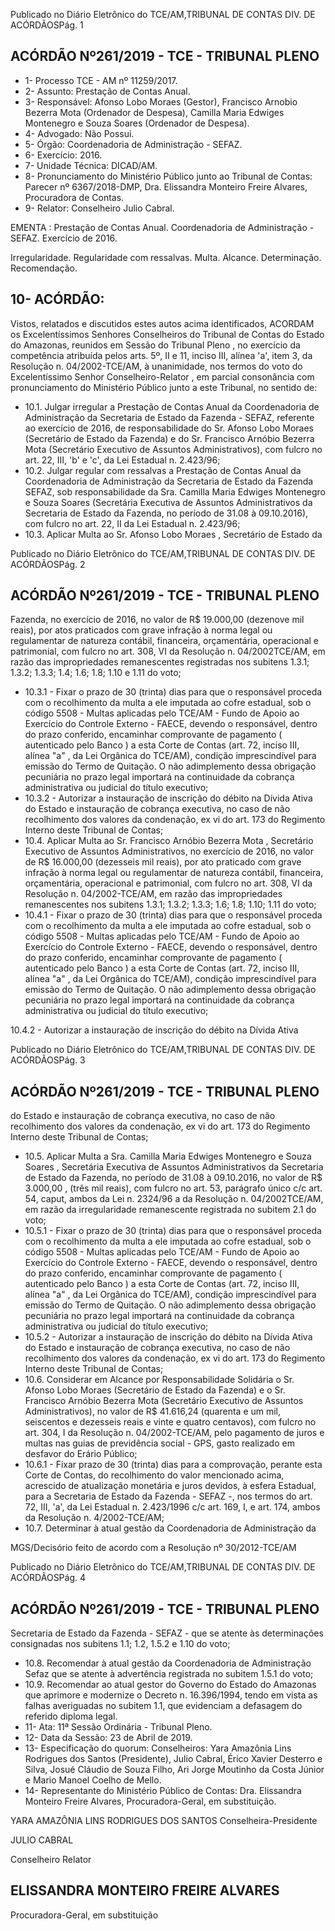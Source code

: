 Publicado  no  Diário  Eletrônico do TCE/AM,TRIBUNAL DE CONTAS DIV. DE ACÓRDÃOSPág. 1

## ACÓRDÃO Nº261/2019 - TCE - TRIBUNAL PLENO

- 1- Processo TCE - AM nº 11259/2017.
- 2- Assunto: Prestação de Contas Anual.
- 3- Responsável: Afonso Lobo Moraes  (Gestor), Francisco Arnobio Bezerra Mota (Ordenador  de  Despesa),  Camilla  Maria  Edwiges  Montenegro  e  Souza  Soares (Ordenador de Despesa).
- 4- Advogado: Não Possui.
- 5- Órgão: Coordenadoria de Administração - SEFAZ.
- 6- Exercício: 2016.
- 7- Unidade Técnica: DICAD/AM.
- 8- Pronunciamento  do  Ministério  Público  junto  ao  Tribunal  de  Contas: Parecer  nº 6367/2018-DMP, Dra. Elissandra Monteiro Freire Alvares, Procuradora de Contas.
- 9- Relator: Conselheiro Julio Cabral.

EMENTA : Prestação de Contas Anual. Coordenadoria de Administração - SEFAZ. Exercício de 2016.

Irregularidade.  Regularidade  com  ressalvas.  Multa. Alcance. Determinação. Recomendação.

## 10-  ACÓRDÃO:

Vistos, relatados e discutidos estes autos acima identificados, ACORDAM os Excelentíssimos Senhores Conselheiros do Tribunal de Contas do Estado do Amazonas, reunidos em Sessão do Tribunal Pleno , no exercício da competência atribuída pelos arts. 5º, II e 11, inciso III, alínea 'a', item 3, da Resolução n. 04/2002-TCE/AM, à unanimidade, nos termos do voto do Excelentíssimo Senhor Conselheiro-Relator , em parcial consonância com pronunciamento do Ministério Público junto a este Tribunal, no sentido de:

- 10.1. Julgar  irregular a  Prestação  de  Contas Anual  da  Coordenadoria  de Administração da Secretaria de Estado da Fazenda - SEFAZ, referente ao exercício de 2016, de responsabilidade do Sr. Afonso Lobo Moraes (Secretário de  Estado  da  Fazenda)   e  do Sr. Francisco Arnóbio Bezerra Mota (Secretário Executivo de Assuntos Administrativos), com fulcro no art. 22, III, 'b' e 'c', da Lei Estadual n. 2.423/96;
- 10.2. Julgar  regular  com  ressalvas a Prestação  de  Contas Anual  da Coordenadoria de Administração da Secretaria de Estado da Fazenda SEFAZ, sob responsabilidade da Sra. Camilla Maria Edwiges Montenegro  e  Souza  Soares (Secretária Executiva  de  Assuntos Administrativos  da  Secretaria  de  Estado  da  Fazenda,  no  período  de 31.08  à  09.10.2016),  com  fulcro  no  art.  22,  II  da  Lei  Estadual  n. 2.423/96;
- 10.3. Aplicar  Multa ao Sr.  Afonso  Lobo  Moraes ,  Secretário  de  Estado  da

Publicado  no  Diário  Eletrônico do TCE/AM,TRIBUNAL DE CONTAS DIV. DE ACÓRDÃOSPág. 2

## ACÓRDÃO Nº261/2019 - TCE - TRIBUNAL PLENO

Fazenda, no exercício de 2016, no valor de R$ 19.000,00 (dezenove mil reais), por atos praticados com  grave  infração à norma  legal ou regulamentar de natureza contábil, financeira, orçamentária, operacional e  patrimonial,  com  fulcro  no  art.  308,  VI  da  Resolução  n.  04/2002TCE/AM, em razão das impropriedades remanescentes registradas nos subitens 1.3.1; 1.3.2; 1.3.3; 1.4; 1.6; 1.8; 1.10 e 1.11 do voto;

- 10.3.1  -  Fixar  o  prazo  de  30  (trinta)  dias para  que  o  responsável proceda com o recolhimento da multa a ele imputada ao cofre estadual, sob o código 5508 - Multas aplicadas pelo TCE/AM - Fundo de Apoio ao Exercício do Controle Externo - FAECE, devendo o responsável, dentro do prazo conferido, encaminhar comprovante de pagamento ( autenticado pelo Banco ) a esta Corte de Contas (art. 72, inciso III, alínea "a" , da Lei Orgânica do TCE/AM), condição imprescindível para emissão do Termo de Quitação. O não adimplemento dessa obrigação pecuniária no prazo legal importará na continuidade da cobrança administrativa ou judicial do título executivo;
- 10.3.2 - Autorizar a instauração de inscrição do débito na Dívida Ativa do  Estado  e  instauração  de  cobrança  executiva,  no  caso  de  não recolhimento dos valores da condenação, ex vi do art. 173 do Regimento Interno deste Tribunal de Contas;
- 10.4. Aplicar  Multa ao Sr.  Francisco  Arnóbio  Bezerra  Mota , Secretário Executivo de Assuntos Administrativos, no exercício de 2016, no valor de R$   16.000,00 (dezesseis  mil reais),  por ato praticado com  grave infração à norma legal ou regulamentar de natureza contábil, financeira, orçamentária,  operacional  e  patrimonial,  com  fulcro  no  art.  308,  VI  da Resolução n. 04/2002-TCE/AM, em razão das impropriedades remanescentes nos subitens 1.3.1; 1.3.2; 1.3.3; 1.6; 1.8; 1.10; 1.11 do voto;
- 10.4.1  -  Fixar  o  prazo  de  30  (trinta)  dias para  que  o  responsável proceda com o recolhimento da multa a ele imputada ao cofre estadual, sob o código 5508 - Multas aplicadas pelo TCE/AM - Fundo de Apoio ao Exercício do Controle Externo - FAECE, devendo o responsável, dentro do prazo conferido, encaminhar comprovante de pagamento ( autenticado pelo Banco ) a esta Corte de Contas (art. 72, inciso III, alínea "a" , da Lei Orgânica do TCE/AM), condição imprescindível para emissão do Termo de Quitação. O não adimplemento dessa obrigação pecuniária no prazo legal importará na continuidade da cobrança administrativa ou judicial do título executivo;

10.4.2 - Autorizar a instauração de inscrição do débito na Dívida Ativa

Publicado  no  Diário  Eletrônico do TCE/AM,TRIBUNAL DE CONTAS DIV. DE ACÓRDÃOSPág. 3

## ACÓRDÃO Nº261/2019 - TCE - TRIBUNAL PLENO

do  Estado  e  instauração  de  cobrança  executiva,  no  caso  de  não recolhimento dos valores da condenação, ex vi do art. 173 do Regimento Interno deste Tribunal de Contas;

- 10.5. Aplicar  Multa a Sra.  Camilla  Maria  Edwiges  Montenegro  e  Souza Soares , Secretária Executiva de Assuntos Administrativos da Secretaria de Estado da Fazenda, no período de 31.08 à 09.10.2016, no valor de R$ 3.000,00 ,  (três  mil  reais),  com fulcro  no  art.  53,  parágrafo único c/c art.  54, caput, ambos  da  Lei  n.  2324/96  a  da  Resolução  n.  04/2002TCE/AM,  em  razão  da  irregularidade remanescente  registrada no subitem 2.1 do voto;
- 10.5.1  -  Fixar  o  prazo  de  30  (trinta)  dias para  que  o  responsável proceda com o recolhimento da multa a ele imputada ao cofre estadual, sob o código 5508 - Multas aplicadas pelo TCE/AM - Fundo de Apoio ao Exercício do Controle Externo - FAECE, devendo o responsável, dentro do prazo conferido, encaminhar comprovante de pagamento ( autenticado pelo Banco ) a esta Corte de Contas (art. 72, inciso III, alínea "a" , da Lei Orgânica do TCE/AM), condição imprescindível para emissão do Termo de Quitação. O não adimplemento dessa obrigação pecuniária no prazo legal importará na continuidade da cobrança administrativa ou judicial do título executivo;
- 10.5.2 - Autorizar a instauração de inscrição do débito na Dívida Ativa do  Estado  e  instauração  de  cobrança  executiva,  no  caso  de  não recolhimento dos valores da condenação, ex vi do art. 173 do Regimento Interno deste Tribunal de Contas;
- 10.6. Considerar em Alcance por Responsabilidade Solidária o Sr. Afonso Lobo  Moraes (Secretário  de  Estado  da  Fazenda) e  o Sr.  Francisco Arnóbio Bezerra Mota (Secretário Executivo de Assuntos Administrativos), no valor de R$ 41.616,24 (quarenta e um  mil, seiscentos e dezesseis reais e vinte e quatro centavos), com fulcro no art. 304, I da Resolução n. 04/2002-TCE/AM, pelo pagamento de juros e multas  nas  guias  de  previdência  social  -  GPS,  gasto  realizado  em desfavor do Erário Público;
- 10.6.1  -  Fixar  prazo de  30  (trinta)  dias para  a  comprovação,  perante esta  Corte  de  Contas,  do  recolhimento  do  valor  mencionado  acima, acrescido de atualização monetária e juros devidos, à esfera Estadual, para a Secretaria de Estado da Fazenda - SEFAZ -, nos termos do art. 72, III, 'a', da Lei Estadual n. 2.423/1996 c/c art. 169, I, e art. 174, ambos da Resolução n. 4/2002-TCE/AM;
- 10.7. Determinar à atual gestão da Coordenadoria de Administração da

MGS/Decisório feito de acordo com a Resolução nº 30/2012-TCE/AM

Publicado  no  Diário  Eletrônico do TCE/AM,TRIBUNAL DE CONTAS DIV. DE ACÓRDÃOSPág. 4

## ACÓRDÃO Nº261/2019 - TCE - TRIBUNAL PLENO

Secretaria  de  Estado  da  Fazenda  -  SEFAZ -  que  se  atente  às determinações consignadas nos subitens 1.1; 1.2, 1.5.2 e 1.10 do voto;

- 10.8. Recomendar à  atual  gestão  da Coordenadoria  de  Administração  Sefaz que se atente à advertência registrada no subitem 1.5.1 do voto;
- 10.9. Recomendar ao atual gestor do Governo do Estado do Amazonas que aprimore  e  modernize  o  Decreto  n.  16.396/1994,  tendo  em  vista  as falhas  averiguadas  no  subitem  1.1,  que  evidenciam  a  defasagem  do referido diploma legal.
- 11-  Ata: 11ª Sessão Ordinária - Tribunal Pleno.
- 12-  Data da Sessão: 23 de Abril de 2019.
- 13-  Especificação  do  quorum: Conselheiros: Yara  Amazônia  Lins  Rodrigues  dos Santos  (Presidente),  Julio  Cabral,  Érico  Xavier  Desterro  e  Silva,  Josué  Cláudio  de Souza Filho, Ari Jorge Moutinho da Costa Júnior e Mario Manoel Coelho de Mello.
- 14-  Representante do Ministério Público de Contas: Dra. Elissandra Monteiro Freire Alvares, Procuradora-Geral, em substituição.

YARA AMAZÔNIA LINS RODRIGUES DOS SANTOS Conselheira-Presidente

JULIO CABRAL

Conselheiro Relator

## ELISSANDRA MONTEIRO FREIRE ALVARES

Procuradora-Geral, em substituição